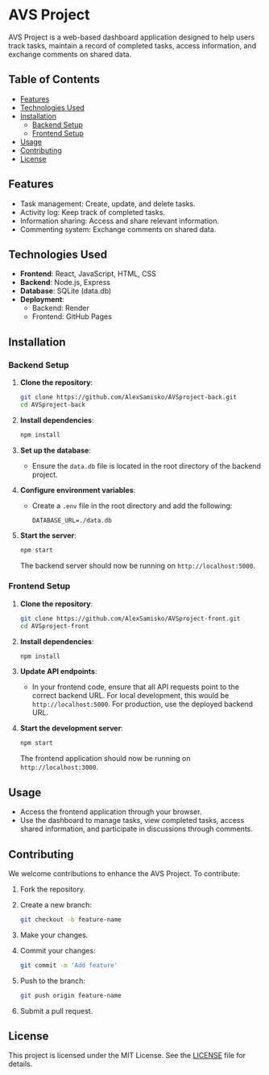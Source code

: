 # AVS Project

AVS Project is a web-based dashboard application designed to help users track tasks, maintain a record of completed tasks, access information, and exchange comments on shared data.

## Table of Contents

- [Features](#features)
- [Technologies Used](#technologies-used)
- [Installation](#installation)
  - [Backend Setup](#backend-setup)
  - [Frontend Setup](#frontend-setup)
- [Usage](#usage)
- [Contributing](#contributing)
- [License](#license)

## Features

- Task management: Create, update, and delete tasks.
- Activity log: Keep track of completed tasks.
- Information sharing: Access and share relevant information.
- Commenting system: Exchange comments on shared data.

## Technologies Used

- **Frontend**: React, JavaScript, HTML, CSS
- **Backend**: Node.js, Express
- **Database**: SQLite (data.db)
- **Deployment**:
  - Backend: Render
  - Frontend: GitHub Pages

## Installation

### Backend Setup

1. **Clone the repository**:

   ```bash
   git clone https://github.com/AlexSamisko/AVSproject-back.git
   cd AVSproject-back
   ```

2. **Install dependencies**:

   ```bash
   npm install
   ```

3. **Set up the database**:

   - Ensure the `data.db` file is located in the root directory of the backend project.

4. **Configure environment variables**:

   - Create a `.env` file in the root directory and add the following:

     ```env
     DATABASE_URL=./data.db
     ```

5. **Start the server**:

   ```bash
   npm start
   ```

   The backend server should now be running on `http://localhost:5000`.

### Frontend Setup

1. **Clone the repository**:

   ```bash
   git clone https://github.com/AlexSamisko/AVSproject-front.git
   cd AVSproject-front
   ```

2. **Install dependencies**:

   ```bash
   npm install
   ```

3. **Update API endpoints**:

   - In your frontend code, ensure that all API requests point to the correct backend URL. For local development, this would be `http://localhost:5000`. For production, use the deployed backend URL.

4. **Start the development server**:

   ```bash
   npm start
   ```

   The frontend application should now be running on `http://localhost:3000`.

## Usage

- Access the frontend application through your browser.
- Use the dashboard to manage tasks, view completed tasks, access shared information, and participate in discussions through comments.

## Contributing

We welcome contributions to enhance the AVS Project. To contribute:

1. Fork the repository.
2. Create a new branch:

   ```bash
   git checkout -b feature-name
   ```

3. Make your changes.
4. Commit your changes:

   ```bash
   git commit -m 'Add feature'
   ```

5. Push to the branch:

   ```bash
   git push origin feature-name
   ```

6. Submit a pull request.

## License

This project is licensed under the MIT License. See the [LICENSE](LICENSE) file for details.

